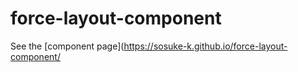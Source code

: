# force-layout-component
See the [component page](https://sosuke-k.github.io/force-layout-component/

